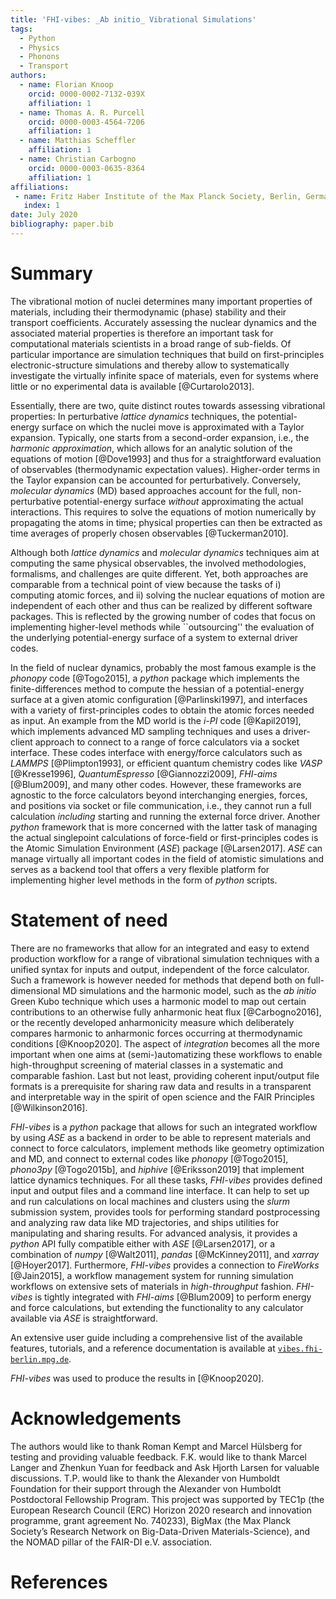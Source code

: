 ```yaml
---
title: 'FHI-vibes: _Ab initio_ Vibrational Simulations'
tags:
  - Python
  - Physics
  - Phonons
  - Transport
authors:
  - name: Florian Knoop
    orcid: 0000-0002-7132-039X
    affiliation: 1
  - name: Thomas A. R. Purcell
    orcid: 0000-0003-4564-7206
    affiliation: 1
  - name: Matthias Scheffler
    affiliation: 1
  - name: Christian Carbogno
    orcid: 0000-0003-0635-8364
    affiliation: 1
affiliations:
 - name: Fritz Haber Institute of the Max Planck Society, Berlin, Germany
   index: 1
date: July 2020
bibliography: paper.bib
---
```


# Summary

The vibrational motion of nuclei determines many important properties of materials, including their thermodynamic (phase) stability and their transport coefficients. Accurately assessing the nuclear dynamics and the associated material properties is therefore an important task for computational materials scientists in a broad range of sub-fields. Of particular importance are simulation techniques that build on first-principles electronic-structure simulations and thereby allow to systematically investigate the virtually infinite space of materials, even for systems where little or no experimental data is available [@Curtarolo2013].

Essentially, there are two, quite distinct routes towards assessing vibrational properties:
In perturbative _lattice dynamics_ techniques, the potential-energy surface on which the nuclei move is approximated with a Taylor expansion. 
Typically, one starts from a second-order expansion, i.e., the _harmonic approximation_, which allows for an analytic solution of the equations of motion [@Dove1993] and thus for a straightforward evaluation of observables (thermodynamic expectation values). Higher-order terms in the Taylor expansion can be accounted for perturbatively.
Conversely, _molecular dynamics_ (MD) based approaches account for the full, non-perturbative potential-energy surface _without_ approximating the actual interactions. This requires
to solve the equations of motion numerically by propagating the atoms in time; physical properties can then be extracted as time  averages of properly chosen observables [@Tuckerman2010]. 

Although both _lattice dynamics_ and _molecular dynamics_ techniques aim at computing the same physical observables, the involved methodologies, formalisms, and challenges are quite different. Yet, both approaches are comparable from a technical point of view because the tasks of i) computing atomic forces, and ii) solving the nuclear equations of motion are independent of each other and thus can be realized by different software packages. This is reflected by the growing number of codes that focus on implementing higher-level methods while ``outsourcing'' the evaluation of the underlying potential-energy surface of a system to external driver codes.

In the field of nuclear dynamics, probably the most famous example is the _phonopy_ code [@Togo2015], a _python_ package which implements the finite-differences method to compute the hessian of a potential-energy surface at a given atomic configuration [@Parlinski1997], and interfaces with a variety of first-principles codes to obtain the atomic forces needed as input. An example from the MD world is the _i-PI_ code [@Kapil2019], which implements advanced MD sampling techniques and uses a driver-client approach to connect to a range of force calculators via a socket interface. These codes interface with energy/force calculators such as *LAMMPS* [@Plimpton1993], or efficient quantum chemistry codes like *VASP* [@Kresse1996], *QuantumEspresso* [@Giannozzi2009], *FHI-aims* [@Blum2009], and many other codes. However, these frameworks are agnostic to the force calculators beyond interchanging energies, forces, and positions via socket or file communication, i.e., they cannot run a full calculation _including_ starting and running the external force driver. Another _python_ framework that is more concerned with the latter task of managing the actual singlepoint calculations of force-field or first-principles codes is the Atomic Simulation Environment (_ASE_) package [@Larsen2017]. _ASE_ can manage virtually all important codes in the field of atomistic simulations and serves as a backend tool that offers a very flexible platform for implementing higher level methods in the form of _python_ scripts.

# Statement of need

There are no frameworks that allow for an integrated and easy to extend production workflow for a range of vibrational simulation techniques with a unified syntax for inputs and output, independent of the force calculator. Such a framework is however needed for methods that depend both on full-dimensional MD simulations and the harmonic model, such as the _ab initio_ Green Kubo technique which uses a harmonic model to map out certain contributions to an otherwise fully anharmonic heat flux [@Carbogno2016], or the recently developed anharmonicity measure which deliberately compares harmonic to anharmonic forces occurring at thermodynamic conditions [@Knoop2020]. The aspect of _integration_ becomes all the more important when one aims at (semi-)automatizing these workflows to enable high-throughput screening of material classes in a systematic and comparable fashion. Last but not least, providing coherent input/output file formats is a prerequisite for sharing raw data and results in a transparent and interpretable way in the spirit of open science and the FAIR Principles [@Wilkinson2016].

_FHI-vibes_ is a _python_ package that allows for such an integrated workflow by using _ASE_ as a backend in order to be able to represent materials and connect to force calculators, implement methods like geometry optimization and MD, and connect to external codes like _phonopy_ [@Togo2015], _phono3py_ [@Togo2015b], and _hiphive_ [@Eriksson2019] that implement lattice dynamics techniques. For all these tasks, _FHI-vibes_ provides defined input and output files and a command line interface. It can help to set up and run calculations on local machines and clusters using the _slurm_ submission system, provides tools for performing standard postprocessing and analyzing raw data like MD trajectories, and ships utilities for manipulating and sharing results. For advanced analysis, it provides a _python_ API fully compatible either with _ASE_ [@Larsen2017], or a combination of _numpy_ [@Walt2011], _pandas_ [@McKinney2011], and _xarray_ [@Hoyer2017]. Furthermore, _FHI-vibes_ provides a connection to *FireWorks* [@Jain2015], a workflow management system for running simulation workflows on extensive sets of materials in _high-throughput_ fashion. _FHI-vibes_ is tightly integrated with *FHI-aims* [@Blum2009] to perform energy and force calculations, but extending the functionality to any calculator available via *ASE* is straightforward.

An extensive user guide including a comprehensive list of the available features, tutorials, and a reference documentation is available at [`vibes.fhi-berlin.mpg.de`](http://vibes.fhi-berlin.mpg.de/).

_FHI-vibes_ was used to produce the results in [@Knoop2020].

# Acknowledgements
The authors would like to thank Roman Kempt and Marcel Hülsberg for testing and providing valuable feedback. F.K. would like to thank Marcel Langer and Zhenkun Yuan for feedback and Ask Hjorth Larsen for valuable discussions. T.P. would like to thank the Alexander von Humboldt Foundation for their support through the Alexander von Humboldt Postdoctoral Fellowship Program. This project was supported by TEC1p (the European Research Council (ERC) Horizon 2020 research and innovation programme, grant agreement No. 740233), BigMax (the Max Planck Society’s Research Network on Big-Data-Driven Materials-Science), and the NOMAD pillar of the FAIR-DI e.V. association.

# References
